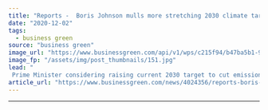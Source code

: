 ```yaml
---
title: "Reports -  Boris Johnson mulls more stretching 2030 climate target for UK"
date: "2020-12-02"
tags: 
  - business green
source: "business green"
image_url: "https://www.businessgreen.com/api/v1/wps/c215f94/b47ba5b1-981b-4658-83c0-32f71e81cd8e/3/downing-street-whitehall-185x114.jpg"
image_fp: "/assets/img/post_thumbnails/151.jpg"
lead: "
 Prime Minister considering raising current 2030 target to cut emissions by 69 per cent from 1990 levels in new Paris Agreement plan ..."
article_url: "https://www.businessgreen.com/news/4024356/reports-boris-johnson-mulls-stretching-2030-climate-target-uk"
---
```


---
